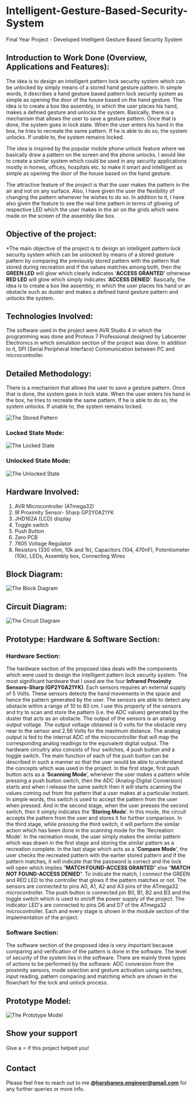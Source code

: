 # Intelligent-Gesture-Based-Security-System
Final Year Project - Developed Intelligent Gesture Based Security System

## Introduction to Work Done (Overview, Applications and Features):
The idea is to design an intelligent pattern lock security system which can be unlocked by simply means of a stored hand gesture pattern. In simple words, it describes a hand gesture based pattern lock security system as simple as opening the door of the house based on the hand gesture. The idea is to create a box like assembly, in which the user places his hand, makes a defined gesture and unlocks the system. Basically, there is a mechanism that allows the user to save a gesture pattern. Once that is done, the system goes in lock state. When the user enters his hand in the box, he tries to recreate the same pattern. If he is able to do so, the system unlocks. If unable to, the system remains locked.

The idea is inspired by the popular mobile phone unlock feature where we basically draw a pattern on the screen and the phone unlocks. I would like to create a similar system which could be used in any security applications mostly in homes, offices, hospitals etc. to make it smart and intelligent as simple as opening the door of the house based on the hand gesture. 

The attractive feature of the project is that the user makes the pattern in the air and not on any surface. Also, I have given the user the flexibility of changing the pattern whenever he wishes to do so. In addition to it, I have also given the feature to see the real time pattern in terms of glowing of respective LED which the user makes in the air on the grids which were made on the screen of the assembly like box.

## Objective of the project:
*The main objective of the project is to design an intelligent pattern lock security system which can be unlocked by means of a stored gesture pattern by comparing the previously stored pattern with the pattern that stored during recreation and if the values matches among both, then the **GREEN LED** will glow which clearly indicates ‘**ACCESS GRANTED**’ otherwise **RED LED** will glow which simply indicates ‘**ACCESS DENIED**’. Basically, the idea is to create a box like assembly, in which the user places his hand or an obstacle such as duster and makes a defined hand gesture pattern and unlocks the system. 

## Technologies Involved:
The software used in the project were AVR Studio 4 in which the programming was done and Proteus 7 Professional designed by Labcenter Electronics in which simulation section of the project was done. In addition to it, SPI (Serial Peripheral Interface) Communication between PC and microcontroller.

## Detailed Methodology:
There is a mechanism that allows the user to save a gesture pattern. Once that is done, the system goes in lock state. When the user enters his hand in the box, he tries to recreate the same pattern. If he is able to do so, the system unlocks. If unable to, the system remains locked.

![The Stored Pattern](../master/images/StoredPattern.png)

### Locked State Mode:

![The Locked State](../master/images/LockedStateMode.png)

### Unlocked State Mode:

![The Unlocked State](../master/images/UnlockedStateMode.png)

## Hardware Involved:

1. AVR Microcontroller (ATmega32)	
2. IR Proximity Sensor- Sharp GP2Y0A21YK	
3. JHD162A (LCD) display
4. Toggle switch
5. Push Button
6. Zero PCB
7. 7805 Voltage Regulator
8. Resistors (330 ohm, 10k and 1k), Capacitors (104, 470nF), Potentiometer (10k), LEDs, Assembly box, Connecting Wires

## Block Diagram:

![The Block Diagram](../master/BlockDiagram/BlockDiagram.png)

## Circuit Diagram:

![The Circuit Diagram](../master/CircuitDiagram/CircuitDiagram.png)

## Prototype: Hardware & Software Section:

### Hardware Section:

The hardware section of the proposed idea deals with the components which were used to design the intelligent pattern lock security system. The most significant hardware that I used are the four **Infrared Proximity Sensors-Sharp (GP2Y0A21YK)**. Each sensors requires an external supply of 5 Volts. These sensors detects the hand movements in the space and hence the pattern generated by the user. The sensors are able to detect any obstacle within a range of 10 to 80 cm. I use this property of the sensors and try to scan and store the pattern (i.e. the ADC values) generated by the duster that acts as an obstacle. The output of the sensors is an analog output voltage. The output voltage obtained is 0 volts for the obstacle very near to the sensor and 2.56 Volts for the maximum distance. The analog output is fed to the internal ADC of the microcontroller that will map the corresponding analog readings to the equivalent digital output. 
The hardware circuitry also consists of four switches, 4 push button and a toggle switch.  The main function of each of the push button can be described in such a manner so that the user would be able to understand the concepts which was used in the project. 
In the first stage, first push button acts as a ‘**Scanning Mode**’, whenever the user makes a pattern while pressing a push button switch, then the ADC (Analog-Digital Conversion) starts and when I release the same switch then it will starts scanning the values coming out from the pattern that a user makes at a particular instant. In simple words, this switch is used to accept the pattern from the user when pressed. And in the second stage, when the user presses the second switch, then it simply indicates the ‘**Storing Mode**’. In this mode, the circuit accepts the pattern from the user and stores it for further comparison. In the third stage, while pressing the third switch, it will perform the similar action which has been done in the scanning mode for the ‘Recreation Mode’. In the recreation mode, the user simply makes the similar pattern which was drawn in the first stage and storing the similar pattern as a recreation complete. In the last stage which acts as a '**Compare Mode**', the user checks the recreated pattern with the earlier stored pattern and if the pattern matches, it will indicate that the password is correct and the lock will open which implies “**MATCH FOUND-ACCESS GRANTED**” else “**MATCH NOT FOUND-ACCESS DENIED**”. To indicate the match, I connect the GREEN and RED LED to the controller that glows if the pattern matches or not. The sensors are connected to pins A0, A1, A2 and A3 pins of the ATmega32 microcontroller. The push button is connected pin B0, B1, B2 and B3 and the toggle switch which is used to on/off the power supply of the project. The indicator LED's are connected to pins D6 and D7 of the ATmega32 microcontroller. Each and every stage is shown in the module section of the implementation of the project.

### Software Section:

The software section of the proposed idea is very important because comparing and verification of the pattern is done in the software. The level of security of the system lies in the software. There are mainly three types of actions to be performed by the software: ADC conversion from the proximity sensors, mode selection and gesture activation using switches, input reading, pattern comparing and matching which are shown in the flowchart for the lock and unlock process.

## Prototype Model:

![The Prototype Model](../master/images/PrototypeModel.png)

## Show your support
Give a ⭐️ if this project helped you!

## Contact
Please feel free to reach out to me **@harsharora.engineer@gmail.com** for any further queries or more info.
